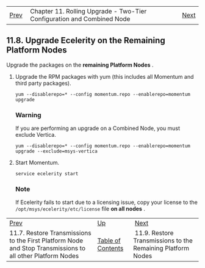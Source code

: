 |     |     |     |
| --- | --- | --- |
| [Prev](upgrade.two_tier.preparation.stop_transmissions_rolling)  | Chapter 11. Rolling Upgrade - Two-Tier Configuration and Combined Node |  [Next](upgrade.two_tier.preparation.restore_tranmissions_rolling) |

## 11.8. Upgrade Ecelerity on the Remaining Platform Nodes

Upgrade the packages on the **remaining Platform Nodes** .

1.  Upgrade the RPM packages with yum (this includes all Momentum and third party packages).

    `yum --disablerepo=* --config momentum.repo --enablerepo=momentum upgrade`
    ### Warning

    If you are performing an upgrade on a Combined Node, you must exclude Vertica.

    `yum --disablerepo=* --config momentum.repo --enablerepo=momentum upgrade --exclude=msys-vertica`
2.  Start Momentum.

    `service ecelerity start`
    ### Note

    If Ecelerity fails to start due to a licensing issue, copy your license to the `/opt/msys/ecelerity/etc/license` file **on all nodes** .

|     |     |     |
| --- | --- | --- |
| [Prev](upgrade.two_tier.preparation.stop_transmissions_rolling)  | [Up](upgrade.two_tier_configuration_rolling) |  [Next](upgrade.two_tier.preparation.restore_tranmissions_rolling) |
| 11.7. Restore Transmissions to the First Platform Node and Stop Transmissions to all other Platform Nodes  | [Table of Contents](index) |  11.9. Restore Transmissions to the Remaining Platform Nodes |

